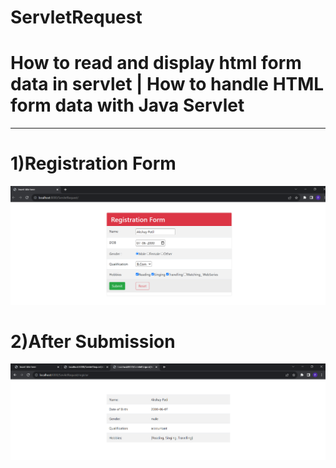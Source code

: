 <h1>ServletRequest</h1>
<h1>How to read and display html form data in servlet | How to handle HTML form data with Java Servlet</h1>

----------------------------------------------------------------------------------------------------------


<h1>1)Registration Form</h1>

![logo](https://github.com/prajinpatil42/ServletRequest/blob/main/ServletForm.png)


<h1>2)After Submission</h1>

![logo](https://github.com/prajinpatil42/ServletRequest/blob/main/ServletFormsubmitted.png)



